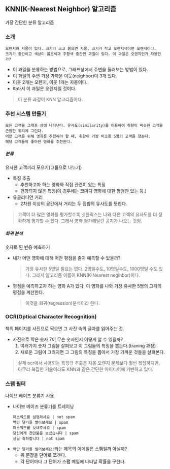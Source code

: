 ## KNN(K-Nearest Neighbor) 알고리즘
가장 간단한 분류 알고리즘

### 소개
```
오렌지와 자몽이 있다. 크기가 크고 붉으면 자몽, 크기가 작고 오렌지색이면 오렌지이다.
크기가 중간이고 색상이 붉은색과 주황색 중간인 과일이 있다. 이 과일은 오렌지인가 자몽인가?
```
* 이 과일을 분류하는 방법으로, 그래프상에서 주변을 둘러보는 방법이 있다.
* 이 과일의 주변 가장 가까운 이웃(neighbor)이 3개 있다.
* 이웃 2개는 오렌지, 이웃 1개는 자몽이다.
* 따라서 이 과일은 오렌지일 것이다.
> 이 분류 과정이 KNN 알고리즘이다.

### 추천 시스템 만들기
```
모든 고객을 그래프 상에 나타낸다. 유사도(similarity)를 이용하여 취향이 비슷한 고객을 근접한 위치에 그린다.
어떤 고객을 위해 영화를 추천해야 할 때, 취향이 가장 비슷한 5명의 고객을 찾는다.
해당 고객들이 좋아한 영화를 추천한다.
```
##### 분류
유사한 고객끼리 모으기(그룹으로 나누기)

* 특징 추출
    - 추천하고자 하는 영화와 직접 관련이 있는 특징
    - 편향되지 않은 특징(이 경우에는 코미디 영화에 대한 평점만 있는 등.)
* 유클리디언 거리
    - 2차원 이상의 공간에서 거리는 두 집합의 유사도를 뜻한다.
> 고객이 더 많은 영화를 평가할수록 넷플릭스는 나와 다른 고객의 유사도를 더 정확하게 평가할 수 있다. 그래서 영화 평가해달란 공지가 나오는 것임.
##### 회귀 분석
숫자로 된 반응 예측하기

* 내가 어떤 영화에 대해 어떤 평점을 줄지 예측할 수 있을까?
    > 가장 유사한 5명일 필요는 없다. 2명일수도, 10명일수도, 1000명일 수도 있다. 그래서 알고리즘 이름이 KNN(K-Nearest negihbor)이다.
* 평점을 예측하고자 하는 영화 A가 있다. 이 영화를 나와 가장 유사한 5명의 고객의 평점을 계산한다.
    > 이것을 회귀(regression)분석이라 한다.

### OCR(Optical Character Recognition)
책의 페이지를 사진으로 찍으면 그 사진 속의 글자를 읽어주는 것.

* 사진으로 찍은 숫자 7이 무슨 숫자인지 어떻게 알 수 있을까?
    1. 여러가지 숫자 그림을 살펴보고 이 그림들의 특징을 뽑는다.(traning 과정)
    2. 새로운 그림이 그려지면 그 그림의 특징을 뽑아서 가장 가까운 것들을 살펴본다.
> 실제 ocr에서 사용되는 특징의 추출은 자몽 오렌지 문제보다 훨씬 복잡하지만, 아무리 복잡한 기술이라도 KNN과 같은 간단한 아이디어에 기반하고 있다.

### 스팸 필터
나이브 베이즈 분류기 사용

* 나이브 베이즈 분류기를 트레이닝
    ```
    패스워드를 설정하세요 | not spam
    백만 달러를 벌어보세요 | spam
    패스워드를 보내주세요 | spam
    당신에게 천만불을 보냈습니다 | spam
    생일 축하합니다 | not spam
    ```
* ```백만 달러를 벌어보세요!```라는 제목의 이메일은 스팸일까 아닐까?
    - 위 문장을 단어로 쪼갠다.
    - 각 단어마다 그 단어가 스팸 메일에 나타날 확률을 구한다.